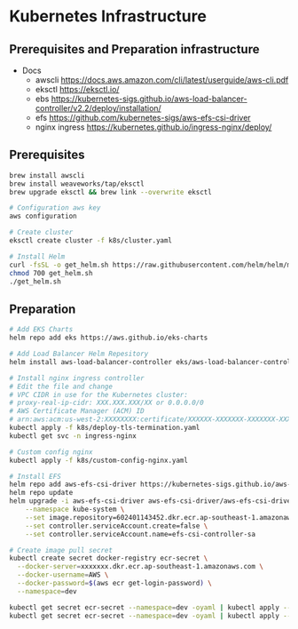 # Kubernetes Infrastructure

## Prerequisites and Preparation infrastructure

* Docs
    * awscli https://docs.aws.amazon.com/cli/latest/userguide/aws-cli.pdf
    * eksctl https://eksctl.io/
    * ebs https://kubernetes-sigs.github.io/aws-load-balancer-controller/v2.2/deploy/installation/
    * efs https://github.com/kubernetes-sigs/aws-efs-csi-driver
    * nginx ingress https://kubernetes.github.io/ingress-nginx/deploy/


## Prerequisites

```bash
brew install awscli
brew install weaveworks/tap/eksctl
brew upgrade eksctl && brew link --overwrite eksctl

# Configuration aws key
aws configuration

# Create cluster
eksctl create cluster -f k8s/cluster.yaml

# Install Helm
curl -fsSL -o get_helm.sh https://raw.githubusercontent.com/helm/helm/main/scripts/get-helm-3
chmod 700 get_helm.sh
./get_helm.sh
```

## Preparation

```bash
# Add EKS Charts
helm repo add eks https://aws.github.io/eks-charts

# Add Load Balancer Helm Repesitory
helm install aws-load-balancer-controller eks/aws-load-balancer-controller --set clusterName=nameCluster -n kube-system

# Install nginx ingress controller
# Edit the file and change
# VPC CIDR in use for the Kubernetes cluster:
# proxy-real-ip-cidr: XXX.XXX.XXX/XX or 0.0.0.0/0
# AWS Certificate Manager (ACM) ID
# arn:aws:acm:us-west-2:XXXXXXXX:certificate/XXXXXX-XXXXXXX-XXXXXXX-XXXXXXXX
kubectl apply -f k8s/deploy-tls-termination.yaml
kubectl get svc -n ingress-nginx

# Custom config nginx
kubectl apply -f k8s/custom-config-nginx.yaml

# Install EFS 
helm repo add aws-efs-csi-driver https://kubernetes-sigs.github.io/aws-efs-csi-driver/
helm repo update
helm upgrade -i aws-efs-csi-driver aws-efs-csi-driver/aws-efs-csi-driver \
    --namespace kube-system \
    --set image.repository=602401143452.dkr.ecr.ap-southeast-1.amazonaws.com/eks/aws-efs-csi-driver \
    --set controller.serviceAccount.create=false \
    --set controller.serviceAccount.name=efs-csi-controller-sa

# Create image pull secret
kubectl create secret docker-registry ecr-secret \
  --docker-server=xxxxxxx.dkr.ecr.ap-southeast-1.amazonaws.com \
  --docker-username=AWS \
  --docker-password=$(aws ecr get-login-password) \
  --namespace=dev

kubectl get secret ecr-secret --namespace=dev -oyaml | kubectl apply --namespace=uat -f -
kubectl get secret ecr-secret --namespace=dev -oyaml | kubectl apply --namespace=prd -f -
```